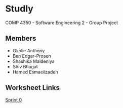 # Studly
COMP 4350 - Software Engineering 2 - Group Project

## Members
- Okolie Anthony
- Ben Edgar-Prosen
- Shashika Maldeniya
- Shiv Bhagat
- Hamed Esmaeilzadeh

## Worksheet Links

[Sprint 0](sprint0.md)
